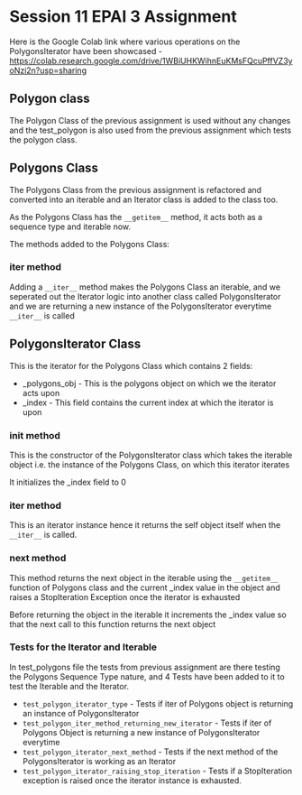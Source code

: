 # Session 11 EPAI 3 Assignment

Here is the Google Colab link where various operations on the PolygonsIterator have been showcased - 
https://colab.research.google.com/drive/1WBiUHKWihnEuKMsFQcuPffVZ3yoNzi2n?usp=sharing

## Polygon class

The Polygon Class of the previous assignment is used without any changes and the test_polygon is also used from the previous assignment which tests the polygon class.

## Polygons Class

The Polygons Class from the previous assignment is refactored and converted into an iterable and an Iterator class is added to the class too.

As the Polygons Class has the ```__getitem__``` method, it acts both as a sequence type and iterable now.

The methods added to the Polygons Class:

### __iter__ method

Adding a ```__iter__``` method makes the Polygons Class an iterable, and we seperated out the Iterator logic into another class called PolygonsIterator and we are returning a new instance of the PolygonsIterator everytime ```__iter__``` is called

## PolygonsIterator Class

This is the iterator for the Polygons Class which contains 2 fields:

- _polygons_obj - This is the polygons object on which we the iterator acts upon
- _index        - This field contains the current index at which the iterator is upon

### __init__ method

This is the constructor of the PolygonsIterator class which takes the iterable object i.e. the instance of the Polygons Class,
on which this iterator iterates

It initializes the _index field to 0

### __iter__ method

This is an iterator instance hence it returns the self object itself when the ```__iter__``` is called.

### __next__ method

This method returns the next object in the iterable using the ```__getitem__``` function of Polygons class and the current _index value in the object
and raises a StopIteration Exception once the iterator is exhausted 

Before returning the object in the iterable it increments the _index value so that the next call to this function returns the next object

### Tests for the Iterator and Iterable

In test_polygons file the tests from previous assignment are there testing the Polygons Sequence Type nature, and 4 Tests have been added to it to test the Iterable and the Iterator.

- ```test_polygon_iterator_type``` - Tests if iter of Polygons object is returning an instance of PolygonsIterator
- ```test_polygon_iter_method_returning_new_iterator``` - Tests if iter of Polygons Object is returning a new instance of PolygonsIterator everytime
- ```test_polygon_iterator_next_method``` - Tests if the next method of the PolygonsIterator is working as an Iterator
- ```test_polygon_iterator_raising_stop_iteration``` - Tests if a StopIteration exception is raised once the iterator instance is exhausted.

